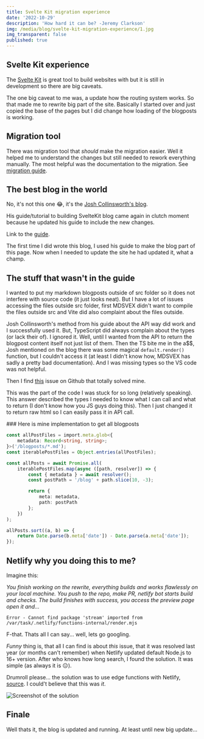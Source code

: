 ```yaml
---
title: Svelte Kit migration experience
date: '2022-10-29'
description: 'How hard it can be? -Jeremy Clarkson'
img: /media/blog/svelte-kit-migration-experience/1.jpg
img_transparent: false
published: true
---
```


## Svelte Kit experience

The [Svelte Kit](https://kit.svelte.dev/) is great tool to build websites with but it is still in development so there are big caveats.

The one big caveat to me was, a update how the routing system works. So that made me to rewrite big part of the site. Basically I started over and just copied the base of the pages but I did change how loading of the blogposts is working.

## Migration tool

There was migration tool that _should_ make the migration easier. Well it helped me to understand the changes but still needed to rework everything manually. The most helpful was the documentation to the migration. See [migration guide](https://github.com/sveltejs/kit/discussions/5774).

## The best blog in the world

No, it's not this one 😂, it's the [Josh Collinsworth's blog](https://joshcollinsworth.com/blog).

His guide/tutorial to building SvelteKit blog came again in clutch moment because he updated his guide to include the new changes.

Link to the [guide](https://joshcollinsworth.com/blog/build-static-sveltekit-markdown-blog).

The first time I did wrote this blog, I used his guide to make the blog part of this page. Now when I needed to update the site he had updated it, what a champ.

## The stuff that wasn't in the guide

I wanted to put my markdown blogposts outside of src folder so it does not interfere with source code (it just looks neat).
But I have a lot of issues accessing the files outside src folder, first MDSVEX didn't want to compile the files outside src and Vite did also complaint about the files outside.

Josh Collinsworth's method from his guide about the API way did work and I successfully used it. But, TypeScript did always complain about the types (or lack their of). I ignored it. Well, until I wanted from the API to return the blogpost content itself not just list of them.
Then the TS bite me in the a$$, Josh mentioned on the blog there was some magical `default.render()` function, but I couldn't access it (at least I didn't know how, MDSVEX has sadly a pretty bad documentation). And I was missing types so the VS code was not helpful.

Then I find [this](https://github.com/pngwn/MDsveX/discussions/220#discussioncomment-3357000) issue on Github that totally solved mine.

This was the part of the code I was stuck for so long (relatively speaking). This answer described the types I needed to know what I can call and what to return (I don't know how you JS guys doing this). Then I just changed it to return raw html so I can easily pass it in API call.

### Here is mine implementation to get all blogposts

```ts
const allPostFiles = import.meta.glob<{
	metadata: Record<string, string>;
}>('/blogposts/*.md');
const iterablePostFiles = Object.entries(allPostFiles);

const allPosts = await Promise.all(
	iterablePostFiles.map(async ([path, resolver]) => {
		const { metadata } = await resolver();
		const postPath = '/blog' + path.slice(10, -3);

		return {
			meta: metadata,
			path: postPath
		};
	})
);

allPosts.sort((a, b) => {
	return Date.parse(b.meta['date']) - Date.parse(a.meta['date']);
});
```

## Netlify why you doing this to me?

Imagine this:

_You finish working on the rewrite, everything builds and works flawlessly on your local machine. You push to the repo, make PR, netlify bot starts build and checks. The build finishes with success, you access the preview page open it and..._

`Error - Cannot find package 'stream' imported from /var/task/.netlify/functions-internal/render.mjs`

F-that. Thats all I can say... well, lets go googling.

_Funny_ thing is, that all I can find is about _this_ issue, that it was resolved last year (or months can't remember) when Netlify updated default Node.js to 16+ version.
After who knows how long search, I found the solution. It was simple (as always it is 😑).

Drumroll please... the solution was to use edge functions with Netlify, [source](https://github.com/sveltejs/kit/issues/6462#issuecomment-1234893057). I could't believe that this was _it_.

![Screenshot of the solution](/media/blog/svelte-kit-migration-experience/issue-6462-sveltekit.png)

## Finale

Well thats it, the blog is updated and running. At least until new big update...
